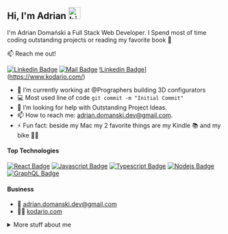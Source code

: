 ## Hi, I'm Adrian <img src="https://user-images.githubusercontent.com/1303154/88677602-1635ba80-d120-11ea-84d8-d263ba5fc3c0.gif" width="28px" height="28px" alt="hi">

I'm Adrian Domański a Full Stack Web Developer. I Spend most of time coding outstanding projects or reading my favorite book 🤷

:mailbox: Reach me out!

[![Linkedin Badge](https://img.shields.io/badge/-Adrian-0e76a8?style=flat&labelColor=0e76a8&logo=linkedin&logoColor=white)](https://www.linkedin.com/in/adrian-domanski-dev/) [![Mail Badge](https://img.shields.io/badge/-adriandomanski-c0392b?style=flat&labelColor=c0392b&logo=gmail&logoColor=white)](mailto:adrian.domanski.dev@gmail.com) [!Linkedin Badge](https://img.shields.io/badge/-kodario-blue)](https://www.kodario.com/)
<!-- TODO: Add last video link -->

- 🔭 I’m currently working at @Prographers building 3D configurators
- :computer: Most used line of code `git commit -m "Initial Commit"`
- 🤔 I’m looking for help with Outstanding Project Ideas.
- 📫 How to reach me: adrian.domanski.dev@gmail.com.
- ⚡ Fun fact: beside my Mac my 2 favorite things are my Kindle 📚 and my bike 🚴‍♀️

#### Top Technologies

<!-- TODO: Make technologies links takes you to repositories -->

[![React Badge](https://img.shields.io/badge/-React-61DBFB?style=for-the-badge&labelColor=black&logo=react&logoColor=61DBFB)](https://github.com/adrian-domanski/netflix-clone) [![Javascript Badge](https://img.shields.io/badge/-Javascript-F0DB4F?style=for-the-badge&labelColor=black&logo=javascript&logoColor=F0DB4F)](https://github.com/adrian-domanski/booking-app) [![Typescript Badge](https://img.shields.io/badge/-Typescript-007acc?style=for-the-badge&labelColor=black&logo=typescript&logoColor=007acc)](https://github.com/adrian-domanski/fullstack-airbnb-clone) [![Nodejs Badge](https://img.shields.io/badge/-Nodejs-3C873A?style=for-the-badge&labelColor=black&logo=node.js&logoColor=3C873A)](https://github.com/adrian-domanski/mern-soccer) [![GraphQL Badge](https://img.shields.io/badge/-GraphQl-e535ab?style=for-the-badge&labelColor=black&logo=node.js&logoColor=e535ab)](https://github.com/adrian-domanski/amazon-redesign)

#### Business
- :email: adrian.domanski.dev@gmail.com
- 👩‍💻 [kodario.com](https://kodario.com)

<details>
<summary>
  More stuff about me
</summary>

<br >

I love sharing knowledge and downloading more data into my brain 🧠!

#### Coding Stats

<!--START_SECTION:waka-->
```text
TypeScript   15 hrs 41 mins  ████████████████████▓░░░░   82.29 % 
HTML         1 hr 50 mins    ██▒░░░░░░░░░░░░░░░░░░░░░░   09.61 % 
Markdown     1 hr 27 mins    ██░░░░░░░░░░░░░░░░░░░░░░░   07.63 % 
Other        2 mins          ░░░░░░░░░░░░░░░░░░░░░░░░░   00.25 % 
YAML         2 mins          ░░░░░░░░░░░░░░░░░░░░░░░░░   00.19 % 
```
<!--END_SECTION:waka-->

</details>
